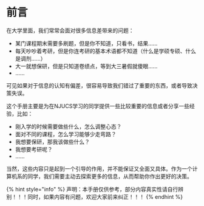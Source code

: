 # 前言

在大学里面，我们常常会面对很多信息差带来的问题：

* 某门课程期末需要多刷题，但是你不知道，只看书，结果......
* 每天吵吵着考研，但是你连考研的基本术语都不知道（什么是学硕专硕、什么是调剂......）
* 大一就想保研，但是只知道卷绩点，等到大三暑假就傻眼......
* ......

可见如果对于信息的认知有偏差，很容易导致我们错过了重要的东西，或者导致决策失误。

这个手册主要是为在NJUCS学习的同学提供一些比较重要的信息或者分享一些经验，比如：

* 刚入学的时候需要做些什么，怎么调整心态？
* 面对不同的课程，怎么学习能够少走弯路？
* 我想要保研，那我该做些什么？
* 我想要考研呢？
* ......

当然，这些内容只是起到一个引导的作用，并不能保证又全面又具体。作为一个计算机系的同学，我们需要主动去探索更多的信息，从而帮助你作出更好的决策。

{% hint style="info" %}
声明：本手册仅供参考，部分内容真实性请自行辨别！！！同时，如果内容有问题，欢迎大家前来纠正！！！
{% endhint %}
